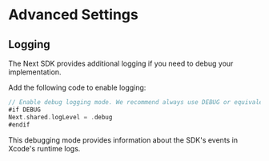 # Advanced Settings

## Logging

The Next SDK provides additional logging if you need to debug your implementation.

Add the following code to enable logging:

```swift
// Enable debug logging mode. We recommend always use DEBUG or equivalent preprocessor macros for this mode.
#if DEBUG
Next.shared.logLevel = .debug
#endif
```

This debugging mode provides information about the SDK's events in Xcode's runtime logs.
